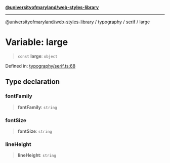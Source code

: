 [**@universityofmaryland/web-styles-library**](../../../../README.md)

***

[@universityofmaryland/web-styles-library](../../../../README.md) / [typography](../../../README.md) / [serif](../README.md) / large

# Variable: large

> `const` **large**: `object`

Defined in: [typography/serif.ts:68](https://github.com/UMD-Digital/design-system/blob/7fa144f196ef5f0ef2b372670136735f5a5c9236/packages/styles/source/typography/serif.ts#L68)

## Type declaration

### fontFamily

> **fontFamily**: `string`

### fontSize

> **fontSize**: `string`

### lineHeight

> **lineHeight**: `string`
